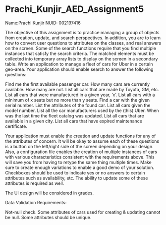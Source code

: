 # Prachi_Kunjir_AED_Assignment5

Name:Prachi Kunjir
NUID: 002197416

The objective of this assignment is to practice managing a group of objects from creation, update, and search perspectives. In addition, you are to learn how to convert user questions to attributes on the classes, and real answers on the screen. Some of the search functions require that you find multiple instances that satisfy the search criteria. The matched elements must be collected into temporary array lists to display on the screen in a secondary table. Write an application to manage a fleet of cars for Uber in a certain geo-area. Your application should enable search to answer the following questions:

Find me the first available passenger car.
How many cars are currently available. How many are not.
List all cars that are made by Toyota, GM, etc.
List all cars that were manufactured in a given year, ‘x’.
List all cars with a minimum of x seats but no more than y seats.
Find a car with the given serial number. List the attributes of the found car.
List all cars given the model number.
List all the car manufacturers used by the (this) Uber.
When was the last time the fleet catalog was updated.
List all cars that are available in a given city.
List all cars that have expired maintenance certificate.
 

Your application must enable the creation and update functions for any of the attributes of concern. It will be okay to assume each of these questions is a button on the left/right side of the screen depending on your design. Also, a configuration file enables the creation of multiple instances of cars with various characteristics consistent with the requirements above. This will save you from having to retype the same thing multiple times. Make sure to create enough variations to enable a good demo of your solution. Checkboxes should be used to indicate yes or no answers to certain attributes such as availability, etc. The ability to update some of these attributes is required as well.

The UI design will be considered in grades.

Data Validation Requirements:

Not-null check. Some attributes of cars used for creating & updating cannot be null.
Some attributes should be unique.
 
